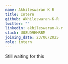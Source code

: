 ```yaml
---
name: Akhileswaran K R
title: Intern
github: Akhileswaran-K-R
twitter: ""
linkedin: akhileswaran-k-r
slack: U08UD9HMRBM
joining_date: 23/06/2025
role: intern
---
```


Still waiting for this
